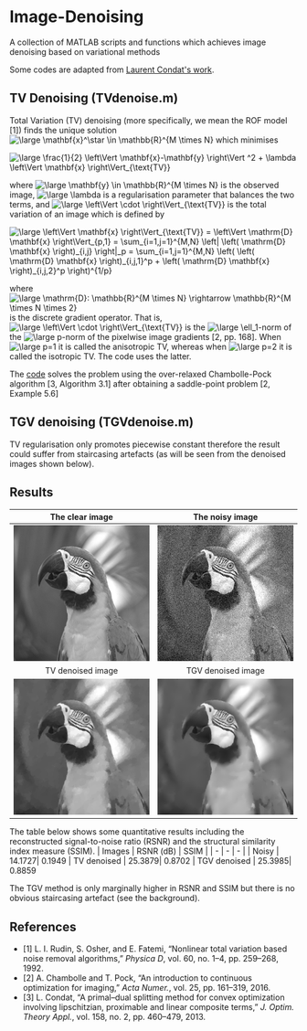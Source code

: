 
# Image-Denoising
A collection of MATLAB scripts and functions which achieves image denoising based on variational methods

Some codes are adapted from [Laurent Condat's work](https://lcondat.github.io/software.html).

## TV Denoising (TVdenoise.m)
Total Variation (TV) denoising (more specifically, we mean the ROF model [1]) finds the unique solution <img src="https://latex.codecogs.com/svg.latex?\inline&space;\large&space;\mathbf{x}^\star&space;\in&space;\mathbb{R}^{M&space;\times&space;N}" title="\large \mathbf{x}^\star \in \mathbb{R}^{M \times N}" /> which minimises

<img src="https://latex.codecogs.com/svg.latex?\large&space;\frac{1}{2}&space;\left\Vert&space;\mathbf{x}-\mathbf{y}&space;\right\Vert&space;^2&space;&plus;&space;\lambda&space;\left\Vert&space;\mathbf{x}&space;\right\Vert_{\text{TV}}" title="\large \frac{1}{2} \left\Vert \mathbf{x}-\mathbf{y} \right\Vert ^2 + \lambda \left\Vert \mathbf{x} \right\Vert_{\text{TV}}" />

where <img src="https://latex.codecogs.com/svg.latex?\inline&space;\large&space;\mathbf{y}&space;\in&space;\mathbb{R}^{M&space;\times&space;N}" title="\large \mathbf{y} \in \mathbb{R}^{M \times N}" /> is the observed image, <img src="https://latex.codecogs.com/svg.latex?\inline&space;\large&space;\lambda" title="\large \lambda" /> is a regularisation parameter that balances the two terms, and <img src="https://latex.codecogs.com/svg.latex?\inline&space;\large&space;\left\Vert&space;\cdot&space;\right\Vert_{\text{TV}}" title="\large \left\Vert \cdot \right\Vert_{\text{TV}}" /> is the total variation of an image which is defined by

<img src="https://latex.codecogs.com/svg.latex?\large&space;\left\Vert&space;\mathbf{x}&space;\right\Vert_{\text{TV}}&space;=&space;\left\Vert&space;\mathrm{D}&space;\mathbf{x}&space;\right\Vert_{p,1}&space;=&space;\sum_{i=1,j=1}^{M,N}&space;\left|&space;\left(&space;\mathrm{D}&space;\mathbf{x}&space;\right)_{i,j}&space;\right|_p&space;=&space;\sum_{i=1,j=1}^{M,N}&space;\left(&space;\left(&space;\mathrm{D}&space;\mathbf{x}&space;\right)_{i,j,1}^p&space;&plus;&space;\left(&space;\mathrm{D}&space;\mathbf{x}&space;\right)_{i,j,2}^p&space;\right)^{1/p}" title="\large \left\Vert \mathbf{x} \right\Vert_{\text{TV}} = \left\Vert \mathrm{D} \mathbf{x} \right\Vert_{p,1} = \sum_{i=1,j=1}^{M,N} \left| \left( \mathrm{D} \mathbf{x} \right)_{i,j} \right|_p = \sum_{i=1,j=1}^{M,N} \left( \left( \mathrm{D} \mathbf{x} \right)_{i,j,1}^p + \left( \mathrm{D} \mathbf{x} \right)_{i,j,2}^p \right)^{1/p}" />

where <img src="https://latex.codecogs.com/svg.latex?\inline&space;\large&space;\mathrm{D}:&space;\mathbb{R}^{M&space;\times&space;N}&space;\rightarrow&space;\mathbb{R}^{M&space;\times&space;N&space;\times&space;2}" title="\large \mathrm{D}: \mathbb{R}^{M \times N} \rightarrow \mathbb{R}^{M \times N \times 2}" /> is the discrete gradient operator. That is, <img src="https://latex.codecogs.com/svg.latex?\inline&space;\large&space;\left\Vert&space;\cdot&space;\right\Vert_{\text{TV}}" title="\large \left\Vert \cdot \right\Vert_{\text{TV}}" /> is the <img src="https://latex.codecogs.com/svg.latex?\inline&space;\large&space;\ell_1" title="\large \ell_1" />-norm  of the <img src="https://latex.codecogs.com/svg.latex?\inline&space;\large&space;p" title="\large p" />-norm of the pixelwise image gradients [2, pp. 168]. When <img src="https://latex.codecogs.com/svg.latex?\inline&space;\large&space;p=1" title="\large p=1" /> it is called the anisotropic TV, whereas when <img src="https://latex.codecogs.com/svg.latex?\inline&space;\large&space;p=2" title="\large p=2" /> it is called the isotropic TV. The code uses the latter.

The [code](https://github.com/tedyiningding/Image-Denoising/blob/main/TVdenoise.m) solves the problem using the over-relaxed Chambolle-Pock algorithm [3, Algorithm 3.1] after obtaining a saddle-point problem [2, Example 5.6]

## TGV denoising (TGVdenoise.m)
TV regularisation only promotes piecewise constant therefore the result could suffer from staircasing artefacts (as will be seen from the denoised images shown below). 

## Results
The clear image | The noisy image
:-:|:-:
![clear](https://github.com/tedyiningding/Image-Denoising/blob/main/images/gray.png?raw=true) | ![noisy](https://github.com/tedyiningding/Image-Denoising/blob/main/images/noisy_gray.png?raw=true)
TV denoised image | TGV denoised image
![clear](https://github.com/tedyiningding/Image-Denoising/blob/main/images/TVdenoised_gray.png?raw=true) | ![noisy](https://github.com/tedyiningding/Image-Denoising/blob/main/images/TGVdenoised_gray.png?raw=true)

The table below shows some quantitative results including the reconstructed signal-to-noise ratio (RSNR) and the structural similarity index measure (SSIM).
|  Images | RSNR (dB) | SSIM |
| - | - | - |
| Noisy        | 14.1727| 0.1949
| TV denoised  | 25.3879| 0.8702
| TGV denoised | 25.3985| 0.8859

The TGV method is only marginally higher in RSNR and SSIM but there is no obvious staircasing artefact (see the background).

## References
- [1] L. I. Rudin, S. Osher, and E. Fatemi, “Nonlinear total variation based noise removal algorithms,” _Physica D_, vol. 60, no. 1–4, pp. 259–268, 1992.
- [2] A. Chambolle and T. Pock, “An introduction to continuous optimization for imaging,” _Acta Numer._, vol. 25, pp. 161–319, 2016.
- [3] L. Condat, “A primal–dual splitting method for convex optimization involving lipschitzian, proximable and linear composite terms,” _J. Optim. Theory Appl._, vol. 158, no. 2, pp. 460–479, 2013.

<!--stackedit_data:
eyJoaXN0b3J5IjpbMzQwNTM1ODI0LDI5Mjg5MDE4NiwtMzM3MT
IwMTUxLC02MTM2NjA4OCwtNDAzMTE1Mjk3LC0yMDQ3NDk0Mzkx
LDYwODQzNDkxMCwtMTg3MTQzMTU4NCwtODA5NTAwMzUwLC0xNj
A4NzI5NjY1LDIzNDQ3MjE0NywyMDQ5MTk1OTEyLDE1MTI4NjE2
NTUsLTIxNDczNTU4LC0xOTA4NjE0NzEyLC0yNjYyNzQ5OTEsMT
M2OTk5ODU3NSwtMTc2OTYxMTM3OSwtMTc1Nzg1OTA5MCwtMjQ2
NjE3NzgyXX0=
-->